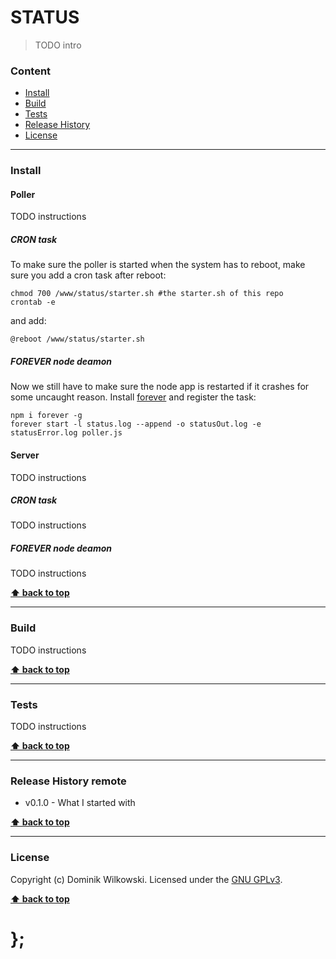 STATUS
======

> TODO intro


### Content

* [Install](#install)
* [Build](#build)
* [Tests](#tests)
* [Release History](#release-history-remote)
* [License](#license)


----------------------------------------------------------------------------------------------------------------------------------------------------------------


### Install

#### Poller

TODO instructions

##### CRON task

To make sure the poller is started when the system has to reboot, make sure you add a cron task after reboot:

```shell
chmod 700 /www/status/starter.sh #the starter.sh of this repo
crontab -e
```

and add:

```shell
@reboot /www/status/starter.sh
```

##### FOREVER node deamon

Now we still have to make sure the node app is restarted if it crashes for some uncaught reason. Install [forever](https://github.com/foreverjs/forever) and
register the task:

```shell
npm i forever -g
forever start -l status.log --append -o statusOut.log -e statusError.log poller.js
```

#### Server

TODO instructions

##### CRON task

TODO instructions

##### FOREVER node deamon

TODO instructions


**[⬆ back to top](#content)**


----------------------------------------------------------------------------------------------------------------------------------------------------------------


### Build

TODO instructions


**[⬆ back to top](#content)**


----------------------------------------------------------------------------------------------------------------------------------------------------------------


### Tests

TODO instructions


**[⬆ back to top](#content)**


----------------------------------------------------------------------------------------------------------------------------------------------------------------


### Release History remote

* v0.1.0 - What I started with

**[⬆ back to top](#content)**


----------------------------------------------------------------------------------------------------------------------------------------------------------------


### License

Copyright (c) Dominik Wilkowski. Licensed under the [GNU GPLv3](https://raw.githubusercontent.com/dominikwilkowski/status/master/LICENSE).

**[⬆ back to top](#content)**

# };
